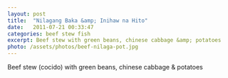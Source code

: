 ```yaml
---
layout: post
title:  "Nilagang Baka &amp; Inihaw na Hito"
date:   2011-07-21 00:33:47
categories: beef stew fish
excerpt: Beef stew with green beans, chinese cabbage &amp; potatoes
photo: /assets/photos/beef-nilaga-pot.jpg
---
```


Beef stew (cocido) with green beans, chinese cabbage &amp; potatoes